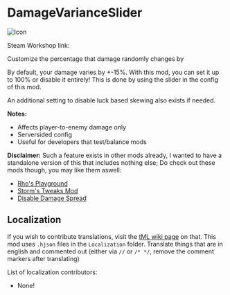 # DamageVarianceSlider

![Icon](https://raw.githubusercontent.com/direwolf420/DamageVarianceSlider/main/icon.png)

Steam Workshop link: 

Customize the percentage that damage randomly changes by

By default, your damage varies by +-15%. With this mod, you can set it up to 100% or disable it entirely! This is done by using the slider in the config of this mod.

An additional setting to disable luck based skewing also exists if needed.

**Notes:**
* Affects player-to-enemy damage only
* Serversided config
* Useful for developers that test/balance mods

**Disclaimer:**
Such a feature exists in other mods already, I wanted to have a standalone version of this that includes nothing else; Do check out these mods though, you may like them aswell:
* [Rho's Playground](https://steamcommunity.com/sharedfiles/filedetails/?id=2813723898)
* [Storm's Tweaks Mod](https://steamcommunity.com/sharedfiles/filedetails/?id=2907393250)
* [Disable Damage Spread](https://steamcommunity.com/sharedfiles/filedetails/?id=2836773381)

## Localization
If you wish to contribute translations, visit the [tML wiki page](https://github.com/tModLoader/tModLoader/wiki/Localization) on that.
This mod uses `.hjson` files in the `Localization` folder.
Translate things that are in english and commented out (either via `//` or `/* */`, remove the comment markers after translating)

List of localization contributors:
* None!
